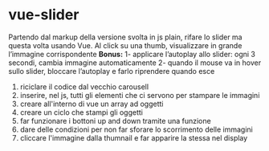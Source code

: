 # vue-slider

Partendo dal markup della versione svolta in js plain, rifare lo slider ma questa volta usando Vue.
Al click su una thumb, visualizzare in grande l’immagine corrispondente
**Bonus:**
1- applicare l’autoplay allo slider: ogni 3 secondi, cambia immagine automaticamente
2- quando il mouse va in hover sullo slider, bloccare l’autoplay e farlo riprendere quando esce


1. riciclare il codice dal vecchio carousell
2. inserire, nel js, tutti gli elementi che ci servono per stampare le immagini
3. creare all'interno di vue un array ad oggetti
4. creare un ciclo che stampi gli oggetti
5. far funzionare i bottoni up and down tramite una funzione
6. dare delle condizioni per non far sforare lo scorrimento delle immagini
7. cliccare l'immagine dalla thumnail e far apparire la stessa nel display
<!-- BONUS 
8. creare autoplay di 3 secondi
9. clearup quando si sta in hover sopra l'immagine che stiamo guardando-->
